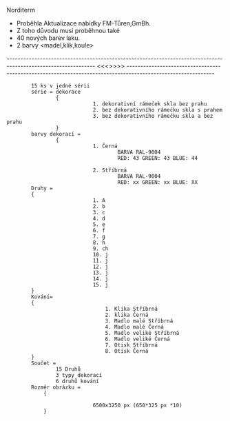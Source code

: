 Norditerm

- Proběhla Aktualizace nabídky FM-Tůren,GmBh.
- Z toho důvodu musí proběhnou také <aktualizace Norditerm>
- 40 nových barev laku.
- 2 barvy <madel,klik,koule>
 <echo>
 --------------------------------------------------------------------------------------------------------------
                                            <<<<moje úkoly>>>>>                                                
 -------------------------------------------------------------------------------------------------------------

            15 ks v jedné sérii
            série = dekorace
                    {
                                1. dekorativní rámeček skla bez prahu 
                                2. bez dekorativního rámečku skla s prahem
                                3. bez dekorativního rámečku skla a bez prahu
                    }
            barvy dekorací = 
                    {                        
                                1. Černá
                                        BARVA RAL-9004     
                                        RED: 43 GREEN: 43 BLUE: 44 

                                2. Stříbrná
                                        BARVA RAL-9004
                                        RED: xx GREEN: xx BLUE: XX
            Druhy =
            {
                                1. A
                                2. b
                                3. c
                                4. d
                                5. e
                                6. f
                                7. g
                                8. h
                                9. ch
                                10. j
                                11. j
                                12. j
                                13. j
                                14. j
                                15. j
            }
            Kování=
            {
                                    1. Klika Stříbrná
                                    2. klika Černá
                                    3. Madlo malé Stříbrná
                                    4. Madlo malé Černá
                                    5. Madlo veliké Stříbrná
                                    6. Madlo veliké Černá
                                    7. Otisk Stříbrná
                                    8. Otisk Černá
            }
            Součet =
                    15 Druhů
                    3 typy dekorací
                    6 druhů kování
            Rozměr obrázku = 
                {

                                6500x3250 px (650*325 px *10)
                }


</echo>